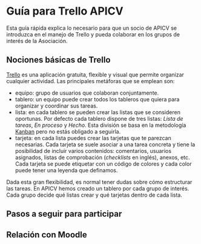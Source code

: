 # Guía para Trello APICV

Esta guía rápida explica lo necesario para que un socio de APICV se introduzca
en el manejo de Trello y pueda colaborar en los grupos de interés de la
Asociación.

## Nociones básicas de Trello

[Trello](https://trello.com) es una aplicación gratuita, flexible y visual que
permite organizar cualquier actividad. Las principales metáforas que se emplean
son:

* equipo: grupo de usuarios que colaboran conjuntamente.
* tablero: un equipo puede crear todos los tableros que quiera para organizar y
 coordinar sus tareas.
* lista: en cada tablero se pueden crear las listas que se consideren oportunas.
 Por defecto cada tablero dispone de tres listas: *Lista de tareas*, *En
proceso* y *Hecho*. Esta división se basa en la metodología
[Kanban](https://es.wikipedia.org/wiki/Kanban) pero no estás obligado a
seguirla.
* tarjeta: en cada lista puedes crear las tarjetas que te parezcan necesarias.
 Cada tarjeta se suele asociar a una tarea concreta y tiene la posibilidad de
incluir varios contenidos: comentarios, usuarios asignados, listas de
comprobación (*checklists* en inglés), anexos, etc. Cada tarjeta se puede
etiquetar con un código de colores y cada color puede tener una leyenda que
definamos.

Dada esta gran flexibilidad, es normal tener dudas sobre cómo estructurar las
tareas. En APICV hemos creado un tablero por cada grupo de interés. Cada grupo
decide qué listas crear y qué tarjetas dentro de cada lista.

## Pasos a seguir para participar

## Relación con Moodle

